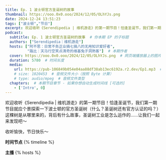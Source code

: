 ```yaml
---
title: Ep. 1 波士顿官方圣诞树的故事
thumbnail: https://ooo.0x0.ooo/2024/12/05/OLhYJs.png
date: 2024-12-24 13:51:23
tags: ["波士顿","节日"]
excerpt: 欢迎收听《Serendipedia | 维机游走》的第一期节目！恰逢圣诞节，我们第一期节目就应个景探索一下波士顿的官方圣诞树（什么？圣诞树还有官方认证的吗？）这棵树是从哪里来的，背后有什么故事，圣诞树工业是怎么运作的……让我们一起来发现吧～
podcast:
  subtitle: Ep. 1 波士顿官方圣诞树的故事  # 你本期 EP 的子标题
  authors: ["Serendipedia｜维机游走"]
  hosts: ["阿不思：日常不务正业搞七搞八的无用知识爱好者", 
          "路比：天马行空笑点清奇的维基兔子洞熟客"]  # 本期作者
  cover: https://ooo.0x0.ooo/2024/12/05/OLhYJs.png  # 网页端播放器上的图片
  duration: 5780  # 时间长度
  media:
    url: https://pub-106849b054e04aa88df38ab13ec6192a.r2.dev/Ep1.mp3  # 音频文件
    # size: 1020453  # 音频文件大小（按照 Byte 计算）
    # type: audio/mpeg  # 音频文件类型
  chapters:  # 本期节目章节 - 如果你想自动生成时间线 [可选的]
    - ['Intro', 0]
---
```


欢迎收听《Serendipedia | 维机游走》的第一期节目！恰逢圣诞节，我们第一期节目就应个景探索一下波士顿的官方圣诞树（什么？圣诞树还有官方认证的吗？）这棵树是从哪里来的，背后有什么故事，圣诞树工业是怎么运作的……让我们一起来发现吧～

收听愉快，节日快乐～

**时间节点**
{% timeline %}

**主播**
{% hosts %}